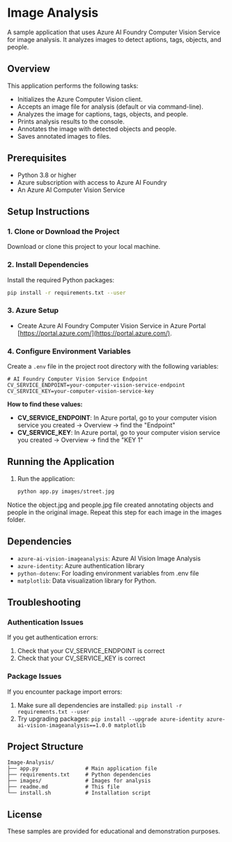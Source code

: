 # Image Analysis

A sample application that uses Azure AI Foundry Computer Vision Service for image analysis. It analyzes images to detect aptions, tags, objects, and people.


## Overview

This application performs the following tasks:
- Initializes the Azure Computer Vision client.
- Accepts an image file for analysis (default or via command-line).
- Analyzes the image for captions, tags, objects, and people.
- Prints analysis results to the console.
- Annotates the image with detected objects and people.
- Saves annotated images to files.


## Prerequisites

- Python 3.8 or higher
- Azure subscription with access to Azure AI Foundry
- An Azure AI Computer Vision Service

## Setup Instructions

### 1. Clone or Download the Project

Download or clone this project to your local machine.

### 2. Install Dependencies

Install the required Python packages:

```bash
pip install -r requirements.txt --user
```

### 3. Azure Setup 
- Create Azure AI Foundry Computer Vision Service in Azure Portal [https://portal.azure.com/](https://portal.azure.com/). 


### 4. Configure Environment Variables

Create a `.env` file in the project root directory with the following variables:

```env
# AI Foundry Computer Vision Service Endpoint
CV_SERVICE_ENDPOINT=your-computer-vision-service-endpoint
CV_SERVICE_KEY=your-computer-vision-service-key
```

**How to find these values:**

- **CV_SERVICE_ENDPOINT**: In Azure portal, go to your computer vision service you created → Overview → find the "Endpoint"
- **CV_SERVICE_KEY**: In Azure portal, go to your computer vision service you created → Overview → find the "KEY 1"

## Running the Application

1. Run the application:
   ```bash
   python app.py images/street.jpg
   ```
   
Notice the object.jpg and people.jpg file created annotating objects and people in the original image. 
Repeat this step for each image in the images folder. 


## Dependencies

- `azure-ai-vision-imageanalysis`: Azure AI Vision Image Analysis
- `azure-identity`: Azure authentication library
- `python-dotenv`: For loading environment variables from .env file
- `matplotlib`: Data visualization library for Python.

## Troubleshooting

### Authentication Issues

If you get authentication errors:
1. Check that your CV_SERVICE_ENDPOINT is correct
2. Check that your CV_SERVICE_KEY is correct


### Package Issues

If you encounter package import errors:
1. Make sure all dependencies are installed: `pip install -r requirements.txt --user`
2. Try upgrading packages: `pip install --upgrade azure-identity azure-ai-vision-imageanalysis==1.0.0 matplotlib`

## Project Structure

```
Image-Analysis/
├── app.py               # Main application file
├── requirements.txt     # Python dependencies
├── images/              # Images for analysis
├── readme.md            # This file
└── install.sh           # Installation script
```


## License

These samples are provided for educational and demonstration purposes.